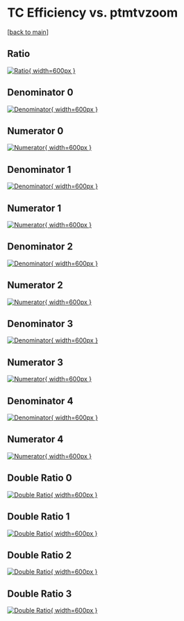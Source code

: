 # TC Efficiency vs. ptmtvzoom

[[back to main](./)]



## Ratio

[![Ratio](../mtv/var/TC_xtr_321_-1_eff_ptmtvzoom.png){ width=600px }](../mtv/var/TC_xtr_321_-1_eff_ptmtvzoom.pdf)

## Denominator 0

[![Denominator](../mtv/den/TC_xtr_321_-1_eff_ptmtvzoom_den0.png){ width=600px }](../mtv/den/TC_xtr_321_-1_eff_ptmtvzoom_den0.pdf)

## Numerator 0

[![Numerator](../mtv/num/TC_xtr_321_-1_eff_ptmtvzoom_num0.png){ width=600px }](../mtv/num/TC_xtr_321_-1_eff_ptmtvzoom_num0.pdf)

## Denominator 1

[![Denominator](../mtv/den/TC_xtr_321_-1_eff_ptmtvzoom_den1.png){ width=600px }](../mtv/den/TC_xtr_321_-1_eff_ptmtvzoom_den1.pdf)

## Numerator 1

[![Numerator](../mtv/num/TC_xtr_321_-1_eff_ptmtvzoom_num1.png){ width=600px }](../mtv/num/TC_xtr_321_-1_eff_ptmtvzoom_num1.pdf)

## Denominator 2

[![Denominator](../mtv/den/TC_xtr_321_-1_eff_ptmtvzoom_den2.png){ width=600px }](../mtv/den/TC_xtr_321_-1_eff_ptmtvzoom_den2.pdf)

## Numerator 2

[![Numerator](../mtv/num/TC_xtr_321_-1_eff_ptmtvzoom_num2.png){ width=600px }](../mtv/num/TC_xtr_321_-1_eff_ptmtvzoom_num2.pdf)

## Denominator 3

[![Denominator](../mtv/den/TC_xtr_321_-1_eff_ptmtvzoom_den3.png){ width=600px }](../mtv/den/TC_xtr_321_-1_eff_ptmtvzoom_den3.pdf)

## Numerator 3

[![Numerator](../mtv/num/TC_xtr_321_-1_eff_ptmtvzoom_num3.png){ width=600px }](../mtv/num/TC_xtr_321_-1_eff_ptmtvzoom_num3.pdf)

## Denominator 4

[![Denominator](../mtv/den/TC_xtr_321_-1_eff_ptmtvzoom_den4.png){ width=600px }](../mtv/den/TC_xtr_321_-1_eff_ptmtvzoom_den4.pdf)

## Numerator 4

[![Numerator](../mtv/num/TC_xtr_321_-1_eff_ptmtvzoom_num4.png){ width=600px }](../mtv/num/TC_xtr_321_-1_eff_ptmtvzoom_num4.pdf)

## Double Ratio 0

[![Double Ratio](../mtv/ratio/TC_xtr_321_-1_eff_ptmtvzoom_ratio0.png){ width=600px }](../mtv/ratio/TC_xtr_321_-1_eff_ptmtvzoom_ratio0.pdf)

## Double Ratio 1

[![Double Ratio](../mtv/ratio/TC_xtr_321_-1_eff_ptmtvzoom_ratio1.png){ width=600px }](../mtv/ratio/TC_xtr_321_-1_eff_ptmtvzoom_ratio1.pdf)

## Double Ratio 2

[![Double Ratio](../mtv/ratio/TC_xtr_321_-1_eff_ptmtvzoom_ratio2.png){ width=600px }](../mtv/ratio/TC_xtr_321_-1_eff_ptmtvzoom_ratio2.pdf)

## Double Ratio 3

[![Double Ratio](../mtv/ratio/TC_xtr_321_-1_eff_ptmtvzoom_ratio3.png){ width=600px }](../mtv/ratio/TC_xtr_321_-1_eff_ptmtvzoom_ratio3.pdf)

